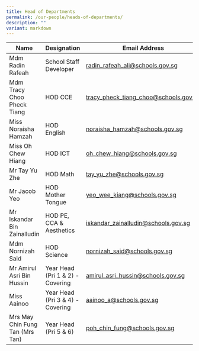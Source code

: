 ```yaml
---
title: Head of Departments
permalink: /our-people/heads-of-departments/
description: ""
variant: markdown
---
```

| Name | Designation | Email Address |
| -------- | -------- | -------- |
| Mdm Radin Rafeah     | School Staff Developer     | radin_rafeah_ali@schools.gov.sg     | 
| Mdm Tracy Choo Pheck Tiang     | HOD CCE     | tracy_pheck_tiang_choo@schools.gov.sg     |
| Miss Noraisha Hamzah     | HOD English     | noraisha_hamzah@schools.gov.sg     |
| Miss Oh Chew Hiang     | HOD ICT     | oh_chew_hiang@schools.gov.sg     |
| Mr Tay Yu Zhe     | HOD Math     | tay_yu_zhe@schools.gov.sg     |
| Mr Jacob Yeo     | HOD Mother Tongue     | yeo_wee_kiang@schools.gov.sg     |
| Mr Iskandar Bin Zainalludin     | HOD PE, CCA & Aesthetics    | iskandar_zainalludin@schools.gov.sg     |
| Mdm Nornizah Said     | HOD Science     | nornizah_said@schools.gov.sg     |
| Mr Amirul Asri Bin Hussin     | Year Head (Pri 1 & 2) - Covering | amirul_asri_hussin@schools.gov.sg     |
Miss Aainoo     | Year Head (Pri 3 & 4) - Covering | aainoo_a@schools.gov.sg     |
| Mrs May Chin Fung Tan (Mrs Tan)| Year Head (Pri 5 & 6)    | poh_chin_fung@schools.gov.sg     |